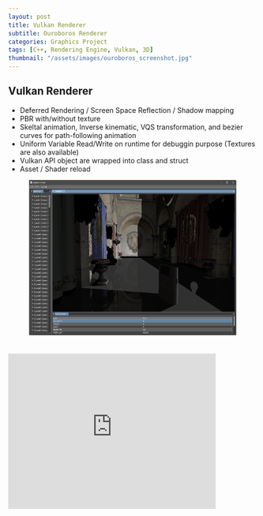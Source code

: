 ```yaml
---
layout: post
title: Vulkan Renderer
subtitle: Ouroboros Renderer
categories: Graphics Project
tags: [C++, Rendering Engine, Vulkan, 3D]
thumbnail: "/assets/images/ouroboros_screenshot.jpg"
---
```

 
## Vulkan Renderer

- Deferred Rendering / Screen Space Reflection / Shadow mapping
- PBR with/without texture
- Skeltal animation, Inverse kinematic, VQS transformation, and bezier curves for path-following animation
- Uniform Variable Read/Write on runtime for debuggin purpose (Textures are also available)
- Vulkan API object are wrapped into class and struct
- Asset / Shader reload

<div style="text-align: center">
	<img src="/assets/images/vulkan_renderer_result.png"
	 	width="420"
	 	height="315"
     	alt="Rendering Scene">
</div>

<br>
<br>

<iframe width="420" height="315" src="https://www.youtube.com/embed/Z8Fgf065Ayk" frameborder="0" allowfullscreen></iframe>


